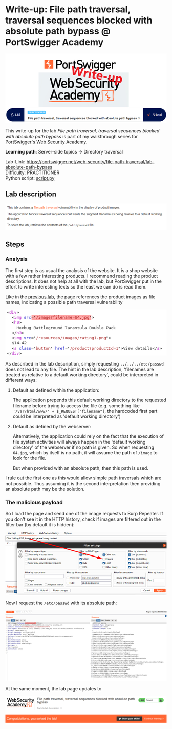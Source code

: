 # Write-up: File path traversal, traversal sequences blocked with absolute path bypass @ PortSwigger Academy

![logo](img/logo.png)

This write-up for the lab *File path traversal, traversal sequences blocked with absolute path bypass* is part of my walkthrough series for [PortSwigger's Web Security Academy](https://portswigger.net/web-security).

**Learning path**: Server-side topics → Directory traversal

Lab-Link: <https://portswigger.net/web-security/file-path-traversal/lab-absolute-path-bypass>  
Difficulty: PRACTITIONER  
Python script: [script.py](script.py)  

## Lab description

![lab_description](img/lab_description.png)

## Steps

### Analysis

The first step is as usual the analysis of the website. It is a shop website with a few rather interesting products. I recommend reading the product descriptions. It does not help at all with the lab, but PortSwigger put in the effort to write interesting texts so the least we can do is read them. 

Like in the [previous lab](../File_path_traversal,_simple_case/README.md), the page references the product images as file names, indicating a possible path traversal vulnerability

![The product image takes a file name as argument](img/references_filenames.png)

As described in the lab description, simply requesting `../../../etc/passwd` does not lead to any file. The hint in the lab description, 'filenames are treated as relative to a default working directory', could be interpreted in different ways:

1. Default as defined within the application:

    The application prepends this default working directory to the requested filename before trying to access the file (e.g. something like `'/var/html/www/' + $_REQUEST["filename"]`, the hardcoded first part could be interpreted as 'default working directory')

2. Default as defined by the webserver:

    Alternatively, the application could rely on the fact that the execution of file system activities will always happen in the 'default working directory' of the webserver if no path is given. So when requesting `64.jpg`, which by itself is no path, it will assume the path of `/image` to look for the file.

    But when provided with an absolute path, then this path is used.

I rule out the first one as this would allow simple path traversals which are not possible. Thus assuming it is the second interpretation then providing an absolute path may be the solution.

### The malicious payload

So I load the page and send one of the image requests to Burp Repeater.  If you don't see it in the HTTP history, check if images are filtered out in the filter bar (by default it is hidden):

![Show image requests in HTTP proxy](img/adjust_filter.png)

Now I request the `/etc/passwd` with its absolute path:

![Image request using an absolute path](img/request.png)

At the same moment, the lab page updates to

![Lab solved](img/success.png)
